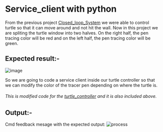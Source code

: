 # Service_client with python

From the previous project [Closed_loop_System](https://github.com/SamarthVengurlekar/ROS--Projects/tree/main/Closed_loop_System) we were able to control turtle 
so that it can move around and not hit the wall.
Now in this project we are spliting the turtle window into two halves. 
On the right half, the pen tracing color will be red and on the left half, the pen tracing color will be green.

## Expected result:-
![image](https://user-images.githubusercontent.com/112164785/209580906-4f41f09a-6d33-4958-bc62-e7606f9931f7.png )


So we are going to code a service client inside our turtle controller so that we can modify the color of the tracer pen depending on where the turtle is.
###### This is modified code for the [turtle_controller](turtle_controller.py) and it is also included above.

## Output:-
Cmd feedback mesage with the expected output:
![process](https://user-images.githubusercontent.com/112164785/209580915-1dfc9eef-f4a0-4849-98e6-627ee91b8e3e.png)
